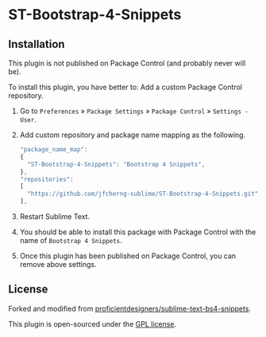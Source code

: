# ST-Bootstrap-4-Snippets

## Installation

This plugin is not published on Package Control (and probably never will be).

To install this plugin, you have better to: Add a custom Package Control repository.

1. Go to `Preferences` » `Package Settings` » `Package Control` » `Settings - User`.
1. Add custom repository and package name mapping as the following.

   ```javascript
   "package_name_map":
   {
     "ST-Bootstrap-4-Snippets": "Bootstrap 4 Snippets",
   },
   "repositories":
   [
     "https://github.com/jfcherng-sublime/ST-Bootstrap-4-Snippets.git",
   ],
   ```

1. Restart Sublime Text.
1. You should be able to install this package with Package Control with the name of `Bootstrap 4 Snippets`.
1. Once this plugin has been published on Package Control, you can remove above settings.

## License

Forked and modified from [proficientdesigners/sublime-text-bs4-snippets](https://github.com/proficientdesigners/sublime-text-bs4-snippets).

This plugin is open-sourced under the [GPL license](https://www.gnu.org/licenses/gpl-3.0.en.html).
